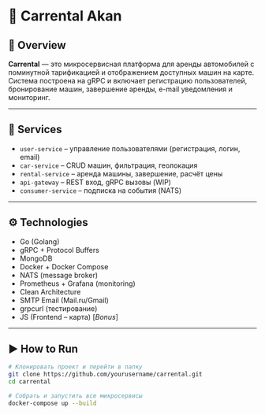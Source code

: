 # 🚗 Carrental Akan

## 📌 Overview
**Carrental** — это микросервисная платформа для аренды автомобилей с поминутной тарификацией и отображением доступных машин на карте. Система построена на gRPC и включает регистрацию пользователей, бронирование машин, завершение аренды, e-mail уведомления и мониторинг.

---

## 🧱 Services

- `user-service` – управление пользователями (регистрация, логин, email)
- `car-service` – CRUD машин, фильтрация, геолокация
- `rental-service` – аренда машины, завершение, расчёт цены
- `api-gateway` – REST вход, gRPC вызовы (WIP)
- `consumer-service` – подписка на события (NATS)

---

## ⚙️ Technologies

- Go (Golang)
- gRPC + Protocol Buffers
- MongoDB
- Docker + Docker Compose
- NATS (message broker)
- Prometheus + Grafana (monitoring)
- Clean Architecture
- SMTP Email (Mail.ru/Gmail)
- grpcurl (тестирование)
- JS (Frontend – карта) [*Bonus*]

---

## ▶️ How to Run

```bash
# Клонировать проект и перейти в папку
git clone https://github.com/yourusername/carrental.git
cd carrental

# Собрать и запустить все микросервисы
docker-compose up --build
